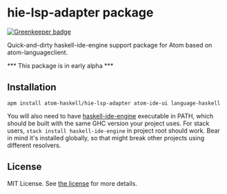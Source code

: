 # hie-lsp-adapter package

[![Greenkeeper badge](https://badges.greenkeeper.io/atom-haskell/hie-lsp-adapter.svg)](https://greenkeeper.io/)

Quick-and-dirty haskell-ide-engine support package for Atom based on atom-languageclient.

*** This package is in early alpha ***

## Installation

```
apm install atom-haskell/hie-lsp-adapter atom-ide-ui language-haskell
```

You will also need to have [haskell-ide-engine](https://github.com/haskell/haskell-ide-engine) executable in PATH, which should be built with the same GHC version your project uses. For stack users, `stack install haskell-ide-engine` in project root should work. Bear in mind it's installed globally, so that might break other projects using different resolvers.

## License
MIT License.  See [the license](LICENSE.md) for more details.
